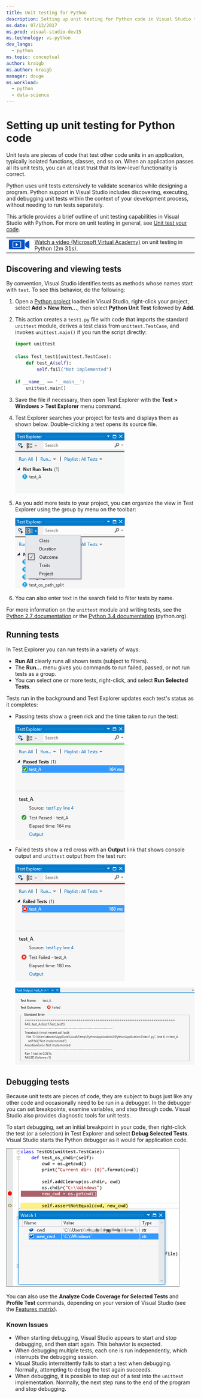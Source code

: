```yaml
---
title: Unit testing for Python
description: Setting up unit testing for Python code in Visual Studio to take full advantage of Test Explorer features to discover, run, and debug tests.
ms.date: 07/13/2017
ms.prod: visual-studio-dev15
ms.technology: vs-python
dev_langs:
  - python
ms.topic: conceptual
author: kraigb
ms.author: kraigb
manager: douge
ms.workload: 
  - python
  - data-science
---
```


# Setting up unit testing for Python code

Unit tests are pieces of code that test other code units in an application, typically isolated functions, classes, and so on. When an application passes all its unit tests, you can at least trust that its low-level functionality is correct.

Python uses unit tests extensively to validate scenarios while designing a program. Python support in Visual Studio includes discovering, executing, and debugging unit tests within the context of your development process, without needing to run tests separately.

This article provides a brief outline of unit testing capabilities in Visual Studio with Python. For more on unit testing in general, see [Unit test your code](../test/unit-test-your-code.md).

|   |   |
|---|---|
| ![movie camera icon for video](../install/media/video-icon.png "Watch a video") | [Watch a video (Microsoft Virtual Academy)](https://mva.microsoft.com/en-US/training-courses-embed/python-tools-for-visual-studio-2017-18121/Video-Testing-Python-hb46k6LWE_405918567) on unit testing in Python (2m 31s). |

## Discovering and viewing tests

By convention, Visual Studio identifies tests as methods whose names start with `test`. To see this behavior, do the following:

1. Open a [Python project](managing-python-projects-in-visual-studio.md) loaded in Visual Studio, right-click your project, select **Add > New Item...**, then select **Python Unit Test** followed by **Add**.

1. This action creates a `test1.py` file with code that imports the standard `unittest` module, derives a test class from `unittest.TestCase`, and invokes `unittest.main()` if you run the script directly:

    ```python
    import unittest

    class Test_test1(unittest.TestCase):
        def test_A(self):
            self.fail("Not implemented")

    if __name__ == '__main__':
        unittest.main()
    ```

1. Save the file if necessary, then open Test Explorer with the **Test > Windows > Test Explorer** menu command.

1. Test Explorer searches your project for tests and displays them as shown below. Double-clicking a test opens its source file.

    ![Test Explorer showing default test_A](media/unit-test-A.png)

1. As you add more tests to your project, you can organize the view in Test Explorer using the group by menu on the toolbar:

    ![Tests Explorer Group By toolbar menu](media/unit-test-group-menu.png)

1. You can also enter text in the search field to filter tests by name.

For more information on the `unittest` module and writing tests, see the [Python 2.7 documentation](https://docs.python.org/2/library/unittest.html) or the [Python 3.4 documentation](https://docs.python.org/3/library/unittest.html) (python.org).

## Running tests

In Test Explorer you can run tests in a variety of ways:

- **Run All** clearly runs all shown tests (subject to filters).
- The **Run...** menu gives you commands to run failed, passed, or not run tests as a group.
- You can select one or more tests, right-click, and select **Run Selected Tests**.

Tests run in the background and Test Explorer updates each test's status as it completes:

- Passing tests show a green rick and the time taken to run the test:

    ![test_A passed status](media/unit-test-A-pass.png)

- Failed tests show a red cross with an **Output** link that shows console output and `unittest` output from the test run:

    ![test_A failed status](media/unit-test-A-fail.png)

    ![test_A failed with reason](media/unit-test-A-fail-reason.png)

## Debugging tests

Because unit tests are pieces of code, they are subject to bugs just like any other code and occasionally need to be run in a debugger. In the debugger you can set breakpoints, examine variables, and step through code. Visual Studio also provides diagnostic tools for unit tests.

To start debugging, set an initial breakpoint in your code, then right-click the test (or a selection) in Test Explorer and select **Debug Selected Tests**. Visual Studio starts the Python debugger as it would for application code.

![Debugging a test](media/unit-test-debugging.png)

You can also use the **Analyze Code Coverage for Selected Tests** and **Profile Test** commands, depending on your version of Visual Studio (see the [Features matrix](overview-of-python-tools-for-visual-studio.md#features-matrix)).

### Known Issues

- When starting debugging, Visual Studio appears to start and stop debugging, and then start again. This behavior is expected.
- When debugging multiple tests, each one is run independently, which interrupts the debugging session.
- Visual Studio intermittently fails to start a test when debugging. Normally, attempting to debug the test again succeeds.
- When debugging, it is possible to step out of a test into the `unittest` implementation. Normally, the next step runs to the end of the program and stop debugging.
